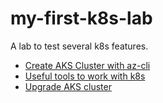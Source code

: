 # my-first-k8s-lab

A lab to test several k8s features.

- [Create AKS Cluster with az-cli](create-aks-cluster-with-az-cli.md)
- [Useful tools to work with k8s](kube-tools.md)
- [Upgrade AKS cluster](upgrade.md)
